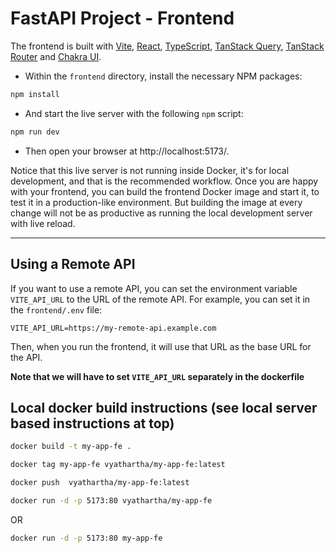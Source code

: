 # FastAPI Project - Frontend

The frontend is built with [Vite](https://vitejs.dev/), [React](https://reactjs.org/), [TypeScript](https://www.typescriptlang.org/), [TanStack Query](https://tanstack.com/query), [TanStack Router](https://tanstack.com/router) and [Chakra UI](https://chakra-ui.com/).


* Within the `frontend` directory, install the necessary NPM packages:

```bash
npm install
```

* And start the live server with the following `npm` script:

```bash
npm run dev
```

* Then open your browser at http://localhost:5173/.

Notice that this live server is not running inside Docker, it's for local development, and that is the recommended workflow. Once you are happy with your frontend, you can build the frontend Docker image and start it, to test it in a production-like environment. But building the image at every change will not be as productive as running the local development server with live reload.

---


## Using a Remote API

If you want to use a remote API, you can set the environment variable `VITE_API_URL` to the URL of the remote API. For example, you can set it in the `frontend/.env` file:

```env
VITE_API_URL=https://my-remote-api.example.com
```

Then, when you run the frontend, it will use that URL as the base URL for the API.

**Note that we will have to set `VITE_API_URL` separately in the dockerfile**




## Local docker build instructions (see local server based instructions at top)
```bash
docker build -t my-app-fe .
```
```bash
docker tag my-app-fe vyathartha/my-app-fe:latest
```
```bash
docker push  vyathartha/my-app-fe:latest
```

```bash
docker run -d -p 5173:80 vyathartha/my-app-fe
```
OR
```bash
docker run -d -p 5173:80 my-app-fe
```
